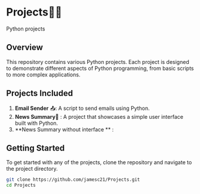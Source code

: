 # Projects🚀🚀
Python projects

## Overview
This repository contains various Python projects. Each project is designed to demonstrate different aspects of Python programming, from basic scripts to more complex applications.

## Projects Included
1. **Email Sender** 📤: A script to send emails using Python.
2. **News Summary**📝 : A project that showcases a simple user interface built with Python.
3. **News Summary without interface ** : 

## Getting Started
To get started with any of the projects, clone the repository and navigate to the project directory.

```bash
git clone https://github.com/jamesc21/Projects.git
cd Projects
